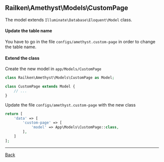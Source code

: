 ## Railken\Amethyst\Models\CustomPage

The model extends ```Illuminate\Database\Eloquent\Model``` class.

#### Update the table name
You have to go in the file `configs/amethyst.custom-page` in order to change the table name.

#### Extend the class

Create the new model in `app/Models/CustomPage`
```php
class Railken\Amethyst\Models\CustomPage as Model;

class CustomPage extends Model {
	// ...
}
```
Update the file `configs/amethyst.custom-page` with the new class
```php
return [
    'data' => [
        'custom-page' => [
            'model' => App\Models\CustomPage::class,
        ],
    ]
];
```

---
[Back](index.md)